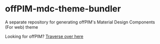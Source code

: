# offPIM-mdc-theme-bundler
A separate repository for generating offPIM's Material Design Components (For web) theme

Looking for offPIM?
[Traverse over here](https://lybekk.github.io/offPIM/)

